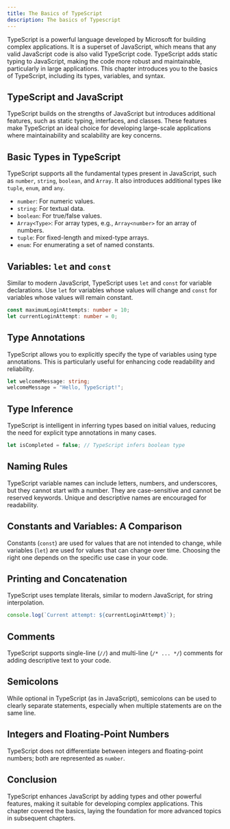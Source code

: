 ```yaml
---
title: The Basics of TypeScript
description: The basics of Typescript
---
```


TypeScript is a powerful language developed by Microsoft for building complex applications. It is a superset of JavaScript, which means that any valid JavaScript code is also valid TypeScript code. TypeScript adds static typing to JavaScript, making the code more robust and maintainable, particularly in large applications. This chapter introduces you to the basics of TypeScript, including its types, variables, and syntax.

## TypeScript and JavaScript

TypeScript builds on the strengths of JavaScript but introduces additional features, such as static typing, interfaces, and classes. These features make TypeScript an ideal choice for developing large-scale applications where maintainability and scalability are key concerns.

## Basic Types in TypeScript

TypeScript supports all the fundamental types present in JavaScript, such as `number`, `string`, `boolean`, and `Array`. It also introduces additional types like `tuple`, `enum`, and `any`.

- `number`: For numeric values.
- `string`: For textual data.
- `boolean`: For true/false values.
- `Array<Type>`: For array types, e.g., `Array<number>` for an array of numbers.
- `tuple`: For fixed-length and mixed-type arrays.
- `enum`: For enumerating a set of named constants.

## Variables: `let` and `const`

Similar to modern JavaScript, TypeScript uses `let` and `const` for variable declarations. Use `let` for variables whose values will change and `const` for variables whose values will remain constant.

```typescript
const maximumLoginAttempts: number = 10;
let currentLoginAttempt: number = 0;
```

## Type Annotations

TypeScript allows you to explicitly specify the type of variables using type annotations. This is particularly useful for enhancing code readability and reliability.

```typescript
let welcomeMessage: string;
welcomeMessage = "Hello, TypeScript!";
```

## Type Inference

TypeScript is intelligent in inferring types based on initial values, reducing the need for explicit type annotations in many cases.

```typescript
let isCompleted = false; // TypeScript infers boolean type
```

## Naming Rules

TypeScript variable names can include letters, numbers, and underscores, but they cannot start with a number. They are case-sensitive and cannot be reserved keywords. Unique and descriptive names are encouraged for readability.

## Constants and Variables: A Comparison

Constants (`const`) are used for values that are not intended to change, while variables (`let`) are used for values that can change over time. Choosing the right one depends on the specific use case in your code.

## Printing and Concatenation

TypeScript uses template literals, similar to modern JavaScript, for string interpolation.

```typescript
console.log(`Current attempt: ${currentLoginAttempt}`);
```

## Comments

TypeScript supports single-line (`//`) and multi-line (`/* ... */`) comments for adding descriptive text to your code.

## Semicolons

While optional in TypeScript (as in JavaScript), semicolons can be used to clearly separate statements, especially when multiple statements are on the same line.

## Integers and Floating-Point Numbers

TypeScript does not differentiate between integers and floating-point numbers; both are represented as `number`.

## Conclusion

TypeScript enhances JavaScript by adding types and other powerful features, making it suitable for developing complex applications. This chapter covered the basics, laying the foundation for more advanced topics in subsequent chapters.
